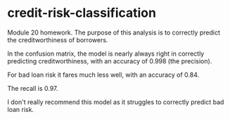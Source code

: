 # credit-risk-classification
Module 20 homework.  The purpose of this analysis is to correctly predict the creditworthiness of borrowers.

In the confusion matrix, the model is nearly always right in correctly predicting creditworthiness, with an accuracy of 0.998 (the precision).

For bad loan risk it fares much less well, with an accuracy of 0.84.

The recall is 0.97.

I don't really recommend this model as it struggles to correctly predict bad loan risk.
